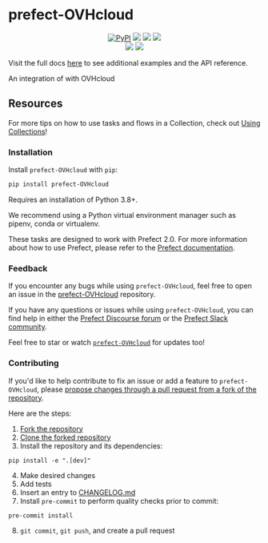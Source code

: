 # prefect-OVHcloud

<p align="center">
    <!--- Insert a cover image here -->
    <!--- <br> -->
    <a href="https://pypi.python.org/pypi/prefect-OVHcloud/" alt="PyPI version">
        <img alt="PyPI" src="https://img.shields.io/pypi/v/prefect-OVHcloud?color=0052FF&labelColor=090422"></a>
    <a href="https://github.com/Victor2103/prefect-OVHcloud/" alt="Stars">
        <img src="https://img.shields.io/github/stars/Victor2103/prefect-OVHcloud?color=0052FF&labelColor=090422" /></a>
    <a href="https://pypistats.org/packages/prefect-OVHcloud/" alt="Downloads">
        <img src="https://img.shields.io/pypi/dm/prefect-OVHcloud?color=0052FF&labelColor=090422" /></a>
    <a href="https://github.com/Victor2103/prefect-OVHcloud/pulse" alt="Activity">
        <img src="https://img.shields.io/github/commit-activity/m/Victor2103/prefect-OVHcloud?color=0052FF&labelColor=090422" /></a>
    <br>
    <a href="https://prefect-community.slack.com" alt="Slack">
        <img src="https://img.shields.io/badge/slack-join_community-red.svg?color=0052FF&labelColor=090422&logo=slack" /></a>
    <a href="https://discourse.prefect.io/" alt="Discourse">
        <img src="https://img.shields.io/badge/discourse-browse_forum-red.svg?color=0052FF&labelColor=090422&logo=discourse" /></a>
</p>

Visit the full docs [here](https://Victor2103.github.io/prefect-OVHcloud) to see additional examples and the API reference.

An integration of with OVHcloud


<!--- ### Add a real-world example of how to use this Collection here

Offer some motivation on why this helps.

After installing `prefect-OVHcloud` and [saving the credentials](#saving-credentials-to-block), you can easily use it within your flows to help you achieve the aforementioned benefits!

```python
from prefect import flow, get_run_logger
```

--->

## Resources

For more tips on how to use tasks and flows in a Collection, check out [Using Collections](https://docs.prefect.io/collections/usage/)!

### Installation

Install `prefect-OVHcloud` with `pip`:

```bash
pip install prefect-OVHcloud
```

Requires an installation of Python 3.8+.

We recommend using a Python virtual environment manager such as pipenv, conda or virtualenv.

These tasks are designed to work with Prefect 2.0. For more information about how to use Prefect, please refer to the [Prefect documentation](https://docs.prefect.io/).

<!--- ### Saving credentials to block

Note, to use the `load` method on Blocks, you must already have a block document [saved through code](https://docs.prefect.io/concepts/blocks/#saving-blocks) or [saved through the UI](https://docs.prefect.io/ui/blocks/).

Below is a walkthrough on saving block documents through code.

1. Head over to <SERVICE_URL>.
2. Login to your <SERVICE> account.
3. Click "+ Create new secret key".
4. Copy the generated API key.
5. Create a short script, replacing the placeholders (or do so in the UI).

```python
from prefect_ovh import Block
Block(api_key="API_KEY_PLACEHOLDER").save("BLOCK_NAME_PLACEHOLDER")
```

Congrats! You can now easily load the saved block, which holds your credentials:

```python
from prefect_ovh import Block
Block.load("BLOCK_NAME_PLACEHOLDER")
```

!!! info "Registering blocks"

    Register blocks in this module to
    [view and edit them](https://docs.prefect.io/ui/blocks/)
    on Prefect Cloud:

    ```bash
    prefect block register -m prefect_ovh
    ```

A list of available blocks in `prefect-OVHcloud` and their setup instructions can be found [here](https://Victor2103.github.io/prefect-OVHcloud/blocks_catalog).

--->

### Feedback

If you encounter any bugs while using `prefect-OVHcloud`, feel free to open an issue in the [prefect-OVHcloud](https://github.com/Victor2103/prefect-OVHcloud) repository.

If you have any questions or issues while using `prefect-OVHcloud`, you can find help in either the [Prefect Discourse forum](https://discourse.prefect.io/) or the [Prefect Slack community](https://prefect.io/slack).

Feel free to star or watch [`prefect-OVHcloud`](https://github.com/Victor2103/prefect-OVHcloud) for updates too!

### Contributing

If you'd like to help contribute to fix an issue or add a feature to `prefect-OVHcloud`, please [propose changes through a pull request from a fork of the repository](https://docs.github.com/en/pull-requests/collaborating-with-pull-requests/proposing-changes-to-your-work-with-pull-requests/creating-a-pull-request-from-a-fork).

Here are the steps:

1. [Fork the repository](https://docs.github.com/en/get-started/quickstart/fork-a-repo#forking-a-repository)
2. [Clone the forked repository](https://docs.github.com/en/get-started/quickstart/fork-a-repo#cloning-your-forked-repository)
3. Install the repository and its dependencies:
```
pip install -e ".[dev]"
```
4. Make desired changes
5. Add tests
6. Insert an entry to [CHANGELOG.md](https://github.com/Victor2103/prefect-OVHcloud/blob/main/CHANGELOG.md)
7. Install `pre-commit` to perform quality checks prior to commit:
```
pre-commit install
```
8. `git commit`, `git push`, and create a pull request
